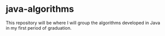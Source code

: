 # java-algorithms
This repository will be where I will group the algorithms developed in Java in my first period of graduation.
